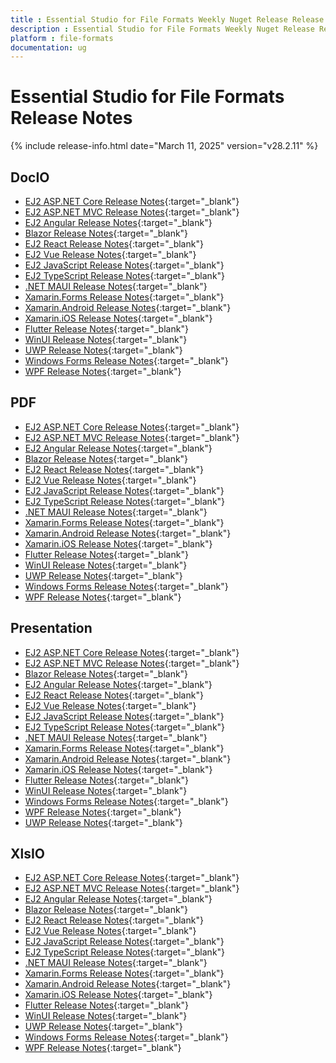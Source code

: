 ```yaml
---
title : Essential Studio for File Formats Weekly Nuget Release Release Notes  
description : Essential Studio for File Formats Weekly Nuget Release Release Notes  
platform : file-formats
documentation: ug
---
```


# Essential Studio for File Formats  Release Notes  

{% include release-info.html date="March 11, 2025" version="v28.2.11" %} 




## DocIO

* [EJ2 ASP.NET Core Release Notes](https://ej2.syncfusion.com/aspnetcore/documentation/release-notes/28.2.11#docio){:target="_blank"}
* [EJ2 ASP.NET MVC Release Notes](https://ej2.syncfusion.com/aspnetmvc/documentation/release-notes/28.2.11#docio){:target="_blank"}
* [EJ2 Angular Release Notes](https://ej2.syncfusion.com/angular/documentation/release-notes/28.2.11#docio){:target="_blank"}
* [Blazor Release Notes](https://blazor.syncfusion.com/documentation/release-notes/28.2.11#docio){:target="_blank"}
* [EJ2 React Release Notes](https://ej2.syncfusion.com/react/documentation/release-notes/28.2.11#docio){:target="_blank"}
* [EJ2 Vue  Release Notes](https://ej2.syncfusion.com/vue/documentation/release-notes/28.2.11#docio){:target="_blank"}
* [EJ2 JavaScript Release Notes](https://ej2.syncfusion.com/javascript/documentation/release-notes/28.2.11#docio){:target="_blank"}
* [EJ2 TypeScript Release Notes](https://ej2.syncfusion.com/documentation/release-notes/28.2.11#docio){:target="_blank"}
* [.NET MAUI Release Notes](/maui/release-notes/v28.2.11#docio){:target="_blank"}
* [Xamarin.Forms Release Notes](/xamarin/release-notes/v28.2.11#docio){:target="_blank"}
* [Xamarin.Android Release Notes](/xamarin-android/release-notes/v28.2.11#docio){:target="_blank"}
* [Xamarin.iOS Release Notes](/xamarin-ios/release-notes/v28.2.11#docio){:target="_blank"}
* [Flutter Release Notes](/flutter/release-notes/v28.2.11#docio){:target="_blank"}
* [WinUI Release Notes](/winui/release-notes/v28.2.11#docio){:target="_blank"}
* [UWP Release Notes](/uwp/release-notes/v28.2.11#docio){:target="_blank"}
* [Windows Forms Release Notes](/windowsforms/release-notes/v28.2.11#docio){:target="_blank"}
* [WPF Release Notes](/wpf/release-notes/v28.2.11#docio){:target="_blank"}



## PDF

* [EJ2 ASP.NET Core Release Notes](https://ej2.syncfusion.com/aspnetcore/documentation/release-notes/28.2.11#pdf){:target="_blank"}
* [EJ2 ASP.NET MVC Release Notes](https://ej2.syncfusion.com/aspnetmvc/documentation/release-notes/28.2.11#pdf){:target="_blank"}
* [EJ2 Angular Release Notes](https://ej2.syncfusion.com/angular/documentation/release-notes/28.2.11#pdf){:target="_blank"}
* [Blazor Release Notes](https://blazor.syncfusion.com/documentation/release-notes/28.2.11#pdf){:target="_blank"}
* [EJ2 React Release Notes](https://ej2.syncfusion.com/react/documentation/release-notes/28.2.11#pdf){:target="_blank"}
* [EJ2 Vue  Release Notes](https://ej2.syncfusion.com/vue/documentation/release-notes/28.2.11#pdf){:target="_blank"}
* [EJ2 JavaScript Release Notes](https://ej2.syncfusion.com/javascript/documentation/release-notes/28.2.11#pdf){:target="_blank"}
* [EJ2 TypeScript Release Notes](https://ej2.syncfusion.com/documentation/release-notes/28.2.11#pdf){:target="_blank"}
* [.NET MAUI Release Notes](/maui/release-notes/v28.2.11#pdf){:target="_blank"}
* [Xamarin.Forms Release Notes](/xamarin/release-notes/v28.2.11#pdf){:target="_blank"}
* [Xamarin.Android Release Notes](/xamarin-android/release-notes/v28.2.11#pdf){:target="_blank"}
* [Xamarin.iOS Release Notes](/xamarin-ios/release-notes/v28.2.11#pdf){:target="_blank"}
* [Flutter Release Notes](/flutter/release-notes/v28.2.11#pdf){:target="_blank"}
* [WinUI Release Notes](/winui/release-notes/v28.2.11#pdf){:target="_blank"}
* [UWP Release Notes](/uwp/release-notes/v28.2.11#pdf){:target="_blank"}
* [Windows Forms Release Notes](/windowsforms/release-notes/v28.2.11#pdf){:target="_blank"}
* [WPF Release Notes](/wpf/release-notes/v28.2.11#pdf){:target="_blank"}


## Presentation

* [EJ2 ASP.NET Core Release Notes](https://ej2.syncfusion.com/aspnetcore/documentation/release-notes/28.2.11#presentation){:target="_blank"}
* [EJ2 ASP.NET MVC Release Notes](https://ej2.syncfusion.com/aspnetmvc/documentation/release-notes/28.2.11#presentation){:target="_blank"}
* [Blazor Release Notes](https://blazor.syncfusion.com/documentation/release-notes/28.2.11#presentation){:target="_blank"}
* [EJ2 Angular Release Notes](https://ej2.syncfusion.com/angular/documentation/release-notes/28.2.11#presentation){:target="_blank"}
* [EJ2 React Release Notes](https://ej2.syncfusion.com/react/documentation/release-notes/28.2.11#presentation){:target="_blank"}
* [EJ2 Vue  Release Notes](https://ej2.syncfusion.com/vue/documentation/release-notes/28.2.11#presentation){:target="_blank"}
* [EJ2 JavaScript Release Notes](https://ej2.syncfusion.com/javascript/documentation/release-notes/28.2.11#presentation){:target="_blank"}
* [EJ2 TypeScript Release Notes](https://ej2.syncfusion.com/documentation/release-notes/28.2.11#presentation){:target="_blank"}
* [.NET MAUI Release Notes](/maui/release-notes/v28.2.11#presentation){:target="_blank"}
* [Xamarin.Forms Release Notes](/xamarin/release-notes/v28.2.11#presentation){:target="_blank"}
* [Xamarin.Android Release Notes](/xamarin-android/release-notes/v28.2.11#presentation){:target="_blank"}
* [Xamarin.iOS Release Notes](/xamarin-ios/release-notes/v28.2.11#presentation){:target="_blank"}
* [Flutter Release Notes](/flutter/release-notes/v28.2.11#presentation){:target="_blank"}
* [WinUI Release Notes](/winui/release-notes/v28.2.11#presentation){:target="_blank"}
* [Windows Forms Release Notes](/windowsforms/release-notes/v28.2.11#presentation){:target="_blank"}
* [WPF Release Notes](/wpf/release-notes/v28.2.11#presentation){:target="_blank"}
* [UWP Release Notes](/uwp/release-notes/v28.2.11#presentation){:target="_blank"}



## XlsIO

* [EJ2 ASP.NET Core Release Notes](https://ej2.syncfusion.com/aspnetcore/documentation/release-notes/28.2.11#xlsio){:target="_blank"}
* [EJ2 ASP.NET MVC Release Notes](https://ej2.syncfusion.com/aspnetmvc/documentation/release-notes/28.2.11#xlsio){:target="_blank"}
* [EJ2 Angular Release Notes](https://ej2.syncfusion.com/angular/documentation/release-notes/28.2.11#xlsio){:target="_blank"}
* [Blazor Release Notes](https://blazor.syncfusion.com/documentation/release-notes/28.2.11#xlsio){:target="_blank"}
* [EJ2 React Release Notes](https://ej2.syncfusion.com/react/documentation/release-notes/28.2.11#xlsio){:target="_blank"}
* [EJ2 Vue  Release Notes](https://ej2.syncfusion.com/vue/documentation/release-notes/28.2.11#xlsio){:target="_blank"}
* [EJ2 JavaScript Release Notes](https://ej2.syncfusion.com/javascript/documentation/release-notes/28.2.11#xlsio){:target="_blank"}
* [EJ2 TypeScript Release Notes](https://ej2.syncfusion.com/documentation/release-notes/28.2.11#xlsio){:target="_blank"}
* [.NET MAUI Release Notes](/maui/release-notes/v28.2.11#xlsio){:target="_blank"}
* [Xamarin.Forms Release Notes](/xamarin/release-notes/v28.2.11#xlsio){:target="_blank"}
* [Xamarin.Android Release Notes](/xamarin-android/release-notes/v28.2.11#xlsio){:target="_blank"}
* [Xamarin.iOS Release Notes](/xamarin-ios/release-notes/v28.2.11#xlsio){:target="_blank"}
* [Flutter Release Notes](/flutter/release-notes/v28.2.11#xlsio){:target="_blank"}
* [WinUI Release Notes](/winui/release-notes/v28.2.11#xlsio){:target="_blank"}
* [UWP Release Notes](/uwp/release-notes/v28.2.11#xlsio){:target="_blank"}
* [Windows Forms Release Notes](/windowsforms/release-notes/v28.2.11#xlsio){:target="_blank"}
* [WPF Release Notes](/wpf/release-notes/v28.2.11#xlsio){:target="_blank"}


